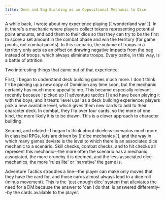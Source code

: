 ```yaml
---
title: Deck and Bag Building as an Oppositional Mechanic to Dice
---
```


A while back, I wrote about my experience playing [[ wonderland war ]]. In it, there's a mechanic where players collect tokens representing potential point amounts, and add them to their dice so that they can try to be the first to score a set amount in the combat phase and win the territory (for game points, not combat points). In this scenario, the volume of troops in a territory only acts as an offset on drawing negative impacts from the bag instead of troops, which always eliminate troops. Every battle, in this way, is a battle of attrition.

Two interesting things that came out of that experience:

First, I began to understand deck building games much more. I don't think I'll be picking up a new copy of Dominion any time soon, but the mechanic certainly has much more appeal to me. This became especially relevant recently because I picked up [[ adventure tactics ]] and have been playing it with the boys, and it treats 'level ups' as a deck building experience: players pick a new available level, which gives them new cards to add to their character deck. In combat, they flip over four cards, so the more of one kind, the more likely it is to be drawn. This is a clever approach to character building.

Second, and related--I began to think about diceless scenarios much more. In classical RPGs, lots are driven by [[ dice mechanics ]], and the way in which many games deviate is the level to which there is an associated dice mechanic to a scenario. Skill checks, combat checks, and to hit checks all represent this mechanic--the more often the scenario has a mechanic associated, the more crunchy it is deemed, and the less associated dice mechanics, the more 'rules lite' or 'narrative' the game is.

Adventure Tactics straddles a line--the player can make only moves that they have the card for, and those cards almost always lead to a dice roll (minus movement). This is the 'just enough dice' system that alleviates the need for a DM because the answer to 'can I do that' is answered differently--by the cards available to the player.
